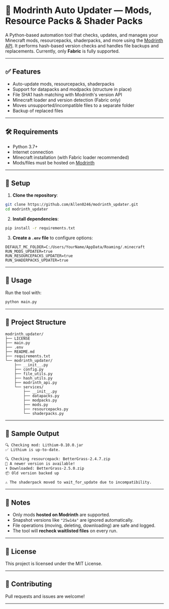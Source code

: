 # 🧩 Modrinth Auto Updater — Mods, Resource Packs & Shader Packs

A Python-based automation tool that checks, updates, and manages your Minecraft mods, resourcepacks, shaderpacks, and more using the [Modrinth API](https://docs.modrinth.com/). It performs hash-based version checks and handles file backups and replacements. Currently, only **Fabric** is fully supported.

---

## ✅ Features

- Auto-update mods, resourcepacks, shaderpacks
- Support for datapacks and modpacks (structure in place)
- File SHA1 hash matching with Modrinth's version API
- Minecraft loader and version detection (Fabric only)
- Moves unsupported/incompatible files to a separate folder
- Backup of replaced files

---

## 🛠 Requirements

- Python 3.7+
- Internet connection
- Minecraft installation (with Fabric loader recommended)
- Mods/files must be hosted on [Modrinth](https://modrinth.com)

---

## 🔧 Setup

1. **Clone the repository**:

```bash
git clone https://github.com/Allen0246/modrinth_updater.git
cd modrinth_updater
```

2. **Install dependencies**:

```bash
pip install -r requirements.txt
```

3. **Create a `.env` file** to configure options:

```env
DEFAULT_MC_FOLDER=C:/Users/YourName/AppData/Roaming/.minecraft
RUN_MODS_UPDATER=true
RUN_RESOURCEPACKS_UPDATER=true
RUN_SHADERPACKS_UPDATER=true
```

---

## 🚀 Usage

Run the tool with:

```bash
python main.py
```

---

## 📁 Project Structure

```
modrinth_updater/
├── LICENSE
├── main.py
├── .env
├── README.md
├── requirements.txt
└── modrinth_updater/
    ├── __init__.py
    ├── config.py
    ├── file_utils.py
    ├── hash_utils.py
    ├── modrinth_api.py
    └── services/
        ├── __init__.py
        ├── datapacks.py
        ├── modpacks.py
        ├── mods.py
        ├── resourcepacks.py
        └── shaderpacks.py
```

---

## 🧪 Sample Output

```bash
🔍 Checking mod: Lithium-0.10.0.jar
✅ Lithium is up-to-date.

🔍 Checking resourcepack: BetterGrass-2.4.7.zip
🚀 A newer version is available!
⬇️ Downloaded: BetterGrass-2.5.0.zip
📦 Old version backed up

⚠️ The shaderpack moved to wait_for_update due to incompatibility.
```

---

## 🧩 Notes

- Only mods **hosted on Modrinth** are supported.
- Snapshot versions like `"25w14a"` are ignored automatically.
- File operations (moving, deleting, downloading) are safe and logged.
- The tool will **recheck waitlisted files** on every run.

---

## 🧾 License

This project is licensed under the MIT License.

---

## 🤝 Contributing

Pull requests and issues are welcome!

---
